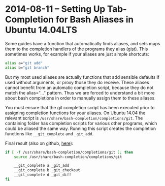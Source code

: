 # 2014-08-11 &ndash; Setting Up Tab-Completion for Bash Aliases in Ubuntu 14.04LTS

Some guides have a function that automatically finds aliases, and sets maps them to the completion handlers of the programs they alias ([gist](https://gist.github.com/ckorn/4999102)).
This sometimes works, for example if your aliases are just simple shortcuts:
```bash
alias a="git add"
alias b="git branch"
```

But my most used aliases are actually functions that add sensible defaults if used without arguments, or proxy those they do receive.
These aliases cannot benefit from an automatic completion script, because they do not match the alias="..." pattern.
Thus we are forced to understand a bit more about bash completions in order to manually assign them to these aliases.

You must ensure that the git completion script has been executed prior to assigning completion functions for your aliases.
On Ubuntu 14.04 the relevant script is `/usr/share/bash-completion/completions/git`.
The containing folder has completion scripts for various other programs, which could be aliased the same way.
Running this script creates the completion functions like `__git_complete` and `_git_add`.

Final result (also on github, [here](https://github.com/dulrich/scripts/blob/master/aliases.sh#L115)):
```bash
if [ -f /usr/share/bash-completion/completions/git ]; then
	source /usr/share/bash-completion/completions/git

	__git_complete a _git_add
	__git_complete b _git_checkout
	__git_complete d _git_diff
fi
```
